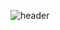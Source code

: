 ![header](https://capsule-render.vercel.app/api?type=waving&height=300&section=header&text=Ahyeong%20Jeong&fontSize=90)
